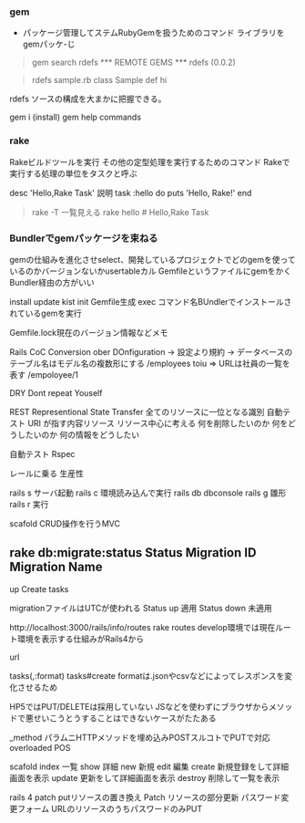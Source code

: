 ### gem
- パッケージ管理してステムRubyGemを扱うためのコマンド
ライブラリをgemパッケ-じ

> gem search rdefs
*** REMOTE GEMS ***
rdefs (0.0.2)

>rdefs sample.rb
class Sample
  def hi

rdefs ソースの構成を大まかに把握できる。

gem i (install)
gem help commands

### rake
Rakeビルドツールを実行
その他の定型処理を実行するためのコマンド
 Rakeで実行する処理の単位をタスクと呼ぶ

desc 'Hello,Rake Task'
説明
task :hello do
  puts 'Hello, Rake!'
end

>rake -T 一覧見える
rake hello  # Hello,Rake Task

### Bundlerでgemパッケージを束ねる
gemの仕組みを進化させselect、開発しているプロジェクトでどのgemを使っているのかバージョンないかusertableカル
Gemfileというファイルにgemをかく
Bundler経由の方がいい

install
update
kist
init Gemfile生成
exec コマンド名BUndlerでインストールされているgemを実行

Gemfile.lock現在のバージョン情報などメモ

Rails
CoC
Conversion ober DOnfiguration
-> 設定より規約
-> データベースのテーブル名はモデル名の複数形にする
/employees toiu => URLは社員の一覧を表す
/empoloyee/1

DRY
Dont repeat Youself

REST
Representional State Transfer
全てのリソースに一位となる識別
自動テスト
URI が指す内容リソース
リソース中心に考える
何を削除したいのか
何をどうしたいのか
何の情報をどうしたい

自動テスト
Rspec

レールに乗る
生産性

rails s サーバ起動
rails c 環境読み込んで実行
rails db dbconsole
rails g 雛形
rails r 実行

scafold CRUD操作を行うMVC

rake db:migrate:status
 Status   Migration ID    Migration Name
--------------------------------------------------
   up                      Create tasks

migrationファイルはUTCが使われる
Status up 適用
Status down 未適用

http://localhost:3000/rails/info/routes
rake routes
develop環境では現在ルート環境を表示する仕組みがRails4から

url

tasks(,:format) tasks#create
formatは.jsonやcsvなどによってレスポンスを変化させるため

HP5ではPUT/DELETEは採用していない
JSなどを使わずにブラウザからメソッドで悪せいこうとうすることはできないケースがたたある

_method パラムニHTTPメソッドを埋め込みPOSTスルコトでPUTで対応
overloaded POS

scafold
index 一覧
show 詳細
new 新規
edit 編集
create 新規登録をして詳細画面を表示
update 更新をして詳細画面を表示
destroy 削除して一覧を表示

rails 4 patch
putリソースの置き換え
Patch リソースの部分更新
パスワード変更フォーム
URLのリソースのうちパスワードのみPUT